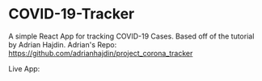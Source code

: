 # COVID-19-Tracker
A simple React App for tracking COVID-19 Cases. Based off of the tutorial by Adrian Hajdin.
Adrian's Repo: https://github.com/adrianhajdin/project_corona_tracker

Live App:
